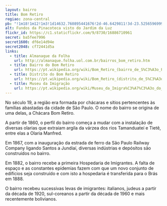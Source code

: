 ```yaml
---
layout: bairro
title: Bom Retiro
regiao: zona-central
pb: "!1m18!1m12!1m3!1d14632.760895441676!2d-46.6429811!3d-23.525659699999995!2m3!1f0!2f0!3f0!3m2!1i1024!2i768!4f13.1!3m3!1m2!1s0x94ce586f124c8ce3%3A0x8de8bb2a24689625!2sBom+Retiro%2C+S%C3%A3o+Paulo+-+State+of+S%C3%A3o+Paulo!5e0!3m2!1sen!2sbr!4v1427317910700"
alt: Fundos da Pinacoteca visto do Jardim da Luz
flickr_id: https://c1.staticflickr.com/9/8730/16886710961
secret: ba5fee7996
secret1600: df6e14d94e
secret2048: cf72441d5a
links: 
  - title: Almanaque da Folha
    url: http://almanaque.folha.uol.com.br/bairros_bom_retiro.htm
  - title: Bairro do Bom Retiro
    url: https://pt.wikipedia.org/wiki/Bom_Retiro_(bairro_de_S%C3%A3o_Paulo)
  - title: Distrito do Bom Retiro
    url: https://pt.wikipedia.org/wiki/Bom_Retiro_(distrito_de_S%C3%A3o_Paulo)
  - title: Museu da Imigração
    url: https://pt.wikipedia.org/wiki/Museu_da_Imigra%C3%A7%C3%A3o_do_Estado_de_S%C3%A3o_Paulo
---
```

No século 19, a região era formada por chácaras e sítios pertencentes às famílias abastadas da cidade de São Paulo. O nome do bairro se origina de uma delas, a Chácara Bom Retiro.

A partir de 1860, o perfil do bairro começa a mudar com a instalação de diversas olarias que extraiam argila da várzea dos rios Tamanduateí e Tietê, entre elas a Olaria Manfred.

Em 1867, com a inauguração da estrada de ferro da São Paulo Railway Company ligando Santos a Jundiaí, diversas indústrias e depósitos são construídos no bairro.

Em 1882, o bairro recebe a primeira Hospedaria de Imigrantes. A falta de espaço e as constantes epidemias fazem com que um novo conjunto de edifícios seja construído e com isto a hospedaria é transferida para o Brás em 1888.

O bairro recebeu sucessivas levas de imigrantes: italianos, judeus a partir da década de 1920, sul-coreanos a partir da década de 1960 e mais recentemente bolivianos.